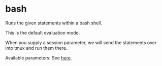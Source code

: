 # bash

Runs the given statements within a bash shell.

This is the default evaluation mode.

When you supply a session parameter, we will send the statements over into tmux and run
them there.

Available parameters: See [here](../parameters.md).

